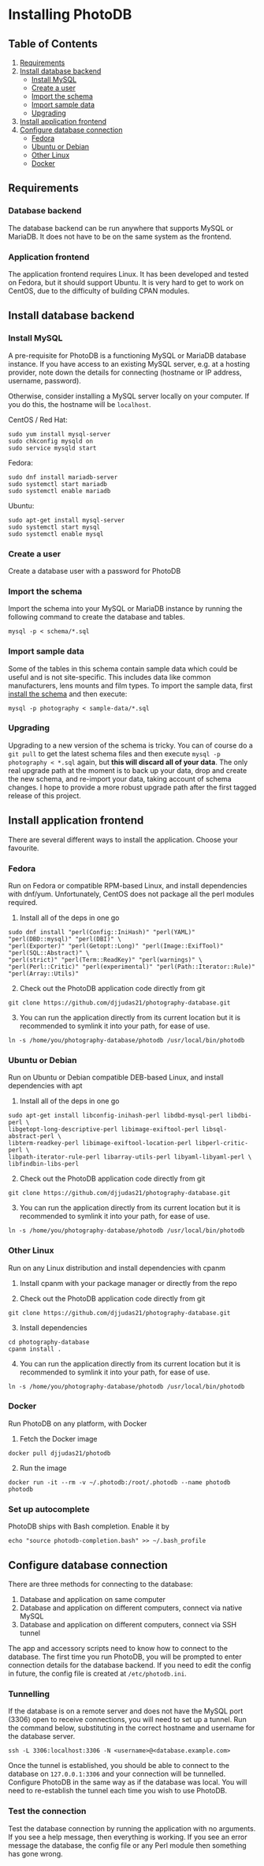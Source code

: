 # Installing PhotoDB

## Table of Contents

1. [Requirements](#requirements)
2. [Install database backend](#install-database-backend)
    * [Install MySQL](#install-mysql)
    * [Create a user](#create-a-user)
    * [Import the schema](#import-the-schema)
    * [Import sample data](#import-sample-data)
    * [Upgrading](#upgrading)
3. [Install application frontend](#install-application-frontend)
4. [Configure database connection](#configure-database-connection)
    * [Fedora](#fedora)
    * [Ubuntu or Debian](#ubuntu-or-debian)
    * [Other Linux](#other-linux)
    * [Docker](#docker)

## Requirements

### Database backend

The database backend can be run anywhere that supports MySQL or MariaDB. It does not have to be
on the same system as the frontend.

### Application frontend

The application frontend requires Linux. It has been developed and tested on Fedora, but it should
support Ubuntu. It is very hard to get to work on CentOS, due to the difficulty of building CPAN modules.

## Install database backend

### Install MySQL
A pre-requisite for PhotoDB is a functioning MySQL or MariaDB database instance. If you have access to an existing
MySQL server, e.g. at a hosting provider, note down the details for connecting (hostname or IP address, username, password).

Otherwise, consider installing a MySQL server locally on your computer. If you do this, the hostname will be `localhost`.

CentOS / Red Hat:
```
sudo yum install mysql-server
sudo chkconfig mysqld on
sudo service mysqld start
```

Fedora:
```
sudo dnf install mariadb-server
sudo systemctl start mariadb
sudo systemctl enable mariadb
```

Ubuntu:
```
sudo apt-get install mysql-server
sudo systemctl start mysql
sudo systemctl enable mysql
```

### Create a user
Create a database user with a password for PhotoDB

### Import the schema
Import the schema into your MySQL or MariaDB instance by running the following command to create the database and tables.

```
mysql -p < schema/*.sql
```

### Import sample data

Some of the tables in this schema contain sample data which could be useful and is not site-specific.
This includes data like common manufacturers, lens mounts and film types. To import the sample data,
first [install the schema](#installation) and then execute:

```
mysql -p photography < sample-data/*.sql
```

### Upgrading

Upgrading to a new version of the schema is tricky. You can of course do a `git pull` to get the
latest schema files and then execute `mysql -p photography < *.sql` again, but **this will discard
all of your data**. The only real upgrade path at the moment is to back up your data, drop and create
the new schema, and re-import your data, taking account of schema changes. I hope to provide a more
robust upgrade path after the first tagged release of this project.

## Install application frontend

There are several different ways to install the application. Choose your favourite.

### Fedora

Run on Fedora or compatible RPM-based Linux, and install dependencies with dnf/yum. Unfortunately,
CentOS does not package all the perl modules required.

1. Install all of the deps in one go
```
sudo dnf install "perl(Config::IniHash)" "perl(YAML)" "perl(DBD::mysql)" "perl(DBI)" \
"perl(Exporter)" "perl(Getopt::Long)" "perl(Image::ExifTool)" "perl(SQL::Abstract)" \
"perl(strict)" "perl(Term::ReadKey)" "perl(warnings)" \
"perl(Perl::Critic)" "perl(experimental)" "perl(Path::Iterator::Rule)" "perl(Array::Utils)"
```

2. Check out the PhotoDB application code directly from git

```
git clone https://github.com/djjudas21/photography-database.git
```

3. You can run the application directly from its current location but it is recommended to symlink it
into your path, for ease of use.
```
ln -s /home/you/photography-database/photodb /usr/local/bin/photodb
```

### Ubuntu or Debian

Run on Ubuntu or Debian compatible DEB-based Linux, and install dependencies with apt

1. Install all of the deps in one go
```
sudo apt-get install libconfig-inihash-perl libdbd-mysql-perl libdbi-perl \
libgetopt-long-descriptive-perl libimage-exiftool-perl libsql-abstract-perl \
libterm-readkey-perl libimage-exiftool-location-perl libperl-critic-perl \
libpath-iterator-rule-perl libarray-utils-perl libyaml-libyaml-perl \
libfindbin-libs-perl
```

2. Check out the PhotoDB application code directly from git

```
git clone https://github.com/djjudas21/photography-database.git
```

3. You can run the application directly from its current location but it is recommended to symlink it
into your path, for ease of use.
```
ln -s /home/you/photography-database/photodb /usr/local/bin/photodb
```

### Other Linux

Run on any Linux distribution and install dependencies with cpanm

1. Install cpanm with your package manager or directly from the repo

2. Check out the PhotoDB application code directly from git

```
git clone https://github.com/djjudas21/photography-database.git
```

3. Install dependencies
```
cd photography-database
cpanm install .
```

4. You can run the application directly from its current location but it is recommended to symlink it
into your path, for ease of use.

```
ln -s /home/you/photography-database/photodb /usr/local/bin/photodb
```

### Docker

Run PhotoDB on any platform, with Docker

1. Fetch the Docker image
```
docker pull djjudas21/photodb
```
2. Run the image
```
docker run -it --rm -v ~/.photodb:/root/.photodb --name photodb photodb
```

### Set up autocomplete

PhotoDB ships with Bash completion. Enable it by

```
echo "source photodb-completion.bash" >> ~/.bash_profile
```

## Configure database connection

There are three methods for connecting to the database:
1. Database and application on same computer
2. Database and application on different computers, connect via native MySQL
3. Database and application on different computers, connect via SSH tunnel

The app and accessory scripts need to know how to connect to the database. The first time you run
PhotoDB, you will be prompted to enter connection details for the database backend. If you need to
edit the config in future, the config file is created at `/etc/photodb.ini`.

### Tunnelling

If the database is on a remote server and does not have the MySQL port (3306) open to receive connections,
you will need to set up a tunnel. Run the command below, substituting in the correct hostname and
username for the database server.

```
ssh -L 3306:localhost:3306 -N <username>@<database.example.com>
```

Once the tunnel is established, you should be able to connect to the database on `127.0.0.1:3306` and
your connection will be tunnelled. Configure PhotoDB in the same way as if the database was local.
You will need to re-establish the tunnel each time you wish to use PhotoDB.

### Test the connection

Test the database connection by running the application with no arguments. If you see a help message,
then everything is working. If you see an error message the database, the config file or any Perl
module then something has gone wrong.
